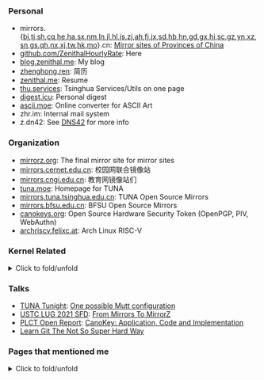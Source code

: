 <!--
<a href="https://github.com/Harry-Chen">
  <img align="center" alt="GitHub Stats" src="https://github-readme-stats.vercel.app/api?username=ZenithalHourlyRate&show_icons=true&include_all_commits=true" />
</a>
-->

### Personal

* mirrors.{[bj](https://mirrors.bj.cn),[tj](https://mirrors.tj.cn),[sh](https://mirrors.sh.cn),[cq](https://mirrors.cq.cn),[he](https://mirrors.he.cn),[ha](https://mirrors.ha.cn),[sx](https://mirrors.sx.cn),[nm](https://mirrors.nm.cn),[ln](https://mirrors.ln.cn),[jl](https://mirrors.jl.cn),[hl](https://mirrors.hl.cn),[js](https://mirrors.js.cn),[zj](https://mirrors.zj.cn),[ah](https://mirrors.ah.cn),[fj](https://mirrors.fj.cn),[jx](https://mirrors.jx.cn),[sd](https://mirrors.sd.cn),[hb](https://mirrors.hb.cn),[hn](https://mirrors.hn.cn),[gd](https://mirrors.gd.cn),[gx](https://mirrors.gx.cn),[hi](https://mirrors.hi.cn),[sc](https://mirrors.sc.cn),[gz](https://mirrors.gz.cn),[yn](https://mirrors.yn.cn),[xz](https://mirrors.xz.cn),[sn](https://mirrors.sn.cn),[gs](https://mirrors.gs.cn),[qh](https://mirrors.qh.cn),[nx](https://mirrors.nx.cn),[xj](https://mirrors.xj.cn),[tw](https://mirrors.tw.cn),[hk](https://mirrors.hk.cn),[mo](https://mirrors.mo.cn)}.cn: [Mirror sites of Provinces of China](https://github.com/ZenithalHourlyRate/mirrors.cn)
* [github.com/ZenithalHourlyRate](https://github.com/ZenithalHourlyRate): Here
* [blog.zenithal.me](https://blog.zenithal.me): My blog
* [zhenghong.ren](https://zhenghong.ren): 简历
* [zenithal.me](https://zenithal.me): Resume
* [thu.services](https://thu.services): Tsinghua Services/Utils on one page
* [digest.icu](https://digest.icu): Personal digest
* [ascii.moe](https://ascii.moe): Online converter for ASCII Art
* zhr.im: Internal mail system
* z.dn42: See [DNS42](https://github.com/ZenithalHourlyRate/dns42) for more info
<!--* [acc.ist](https://acc.ist)-->

### Organization

* [mirrorz.org](https://mirrorz.org): The final mirror site for mirror sites
* [mirrors.cernet.edu.cn](https://mirrors.cernet.edu.cn): 校园网联合镜像站
* [mirrors.cngi.edu.cn](https://mirrors.cngi.edu.cn): 教育网镜像站们
* [tuna.moe](https://tuna.moe): Homepage for TUNA
* [mirrors.tuna.tsinghua.edu.cn](https://mirrors.tuna.tsinghua.edu.cn): TUNA Open Source Mirrors
* [mirrors.bfsu.edu.cn](https://mirrors.bfsu.edu.cn): BFSU Open Source Mirrors
* [canokeys.org](https://canokeys.org): Open Source Hardware Security Token (OpenPGP, PIV, WebAuthn)
* [archriscv.felixc.at](https://archriscv.felixc.at): Arch Linux RISC-V
<!-- * [group.iiis.tsinghua.edu.cn/~stu/seminar/](https://group.iiis.tsinghua.edu.cn/~stu/seminar/): Yao Class Seminar -->

### Kernel Related
<details>
<summary>Click to fold/unfold</summary>

#### Kernel Commits that I authored

* [docs: usbip: Fix major fields and descriptions in protocol](https://github.com/torvalds/linux/commit/17af793217a68ce344c46e1f96c86587011d6785)
* [usbip: tools: add options and examples in man page related to device mode](https://github.com/torvalds/linux/commit/b737eecd4a8a62c7e479b2c7d2d1a1319343c72b)
* [usbip: tools: add usage of device mode in usbip\_list.c](https://github.com/torvalds/linux/commit/a58977b2f831e931b3f9268e3051c875ec00f800)

#### Kernel Commits that related to me

* [ipv6: report errors for iftoken via netlink extack](https://github.com/torvalds/linux/commit/3583a4e8d77d44697a21437227dd53fc6e7b2cb5)

#### Git Commits that related to me

* [git-apply: skip threeway in add / rename cases](https://github.com/git/git/commit/34d607032c0db6a6c68754e7a339c3caf08d6a79)

<!--

#### Kernel Contributors that I know

* @icenowy
* @ShankerWangMiao
* @septs
* @sztsian
* @t123yh
* @twd2
* @FantasqueX
* @981213

#### Kernel Contributors that I find interesting

* Jia-Ju Bai
* tangzhenhao <tzh18@mails.tsinghua.edu.cn>

#### Kernel Fork Maintainer that I know

* @FireflyTang
* @icenowy
* @cyyself

-->

</details>

<!--

### Projects that I provided idea

* <https://github.com/SharzyL/yao-bridge>
* <https://github.com/SCP-2000/pam-oauth2>
* <https://github.com/lynzrand/nadir>
* <https://github.com/PhotonQuantum/stars>

-->

### Talks

* [TUNA Tunight](https://tuna.moe/event/2020/mutt/): [One possible Mutt configuration](https://github.com/ZenithalHourlyRate/muttrc)
* [USTC LUG 2021 SFD](https://lug.ustc.edu.cn/wiki/lug/events/sfd/#2021-%E5%B9%B4-sfd): [From Mirrors To MirrorZ](https://github.com/ZenithalHourlyRate/sfd)
* [PLCT Open Report](https://github.com/plctlab/PLCT-Open-Reports#20220112---canokey---%E9%83%91%E9%88%9C%E5%A3%AC): [CanoKey: Application, Code and Implementation](https://www.bilibili.com/video/BV1BF411v7qt)
* [Learn Git The Not So Super Hard Way](https://github.com/ZenithalHourlyRate/learn-git-the-not-so-super-hard-way)

### Pages that mentioned me
<details>
<summary>Click to fold/unfold</summary>

* [20180810|清华录取生郑鈜壬： 效率刷题 组团学习](http://www.21ytv.com/folder36/folder38/2018-08-10/127148.html)
* [20190226|写作课的“黄埔一期”](https://mp.weixin.qq.com/s/DGX_xYh_vaOJ5LBl-bgp0A)、[20190227|从巴金到爱因斯坦：八字班的第一次写作课](https://www.sohu.com/a/298012077_397252)（最全的一份）
* [20190326|光明日报|小小写作课，如何生发大能量](https://epaper.gmw.cn/gmrb/html/2019-03/26/nw.D110000gmrb_20190326_4-08.htm) 以及 [20190326|清华大学官网](https://www.tsinghua.edu.cn/info/1182/49704.htm)
* [20190326|中国教育报|清华大学官网|从容地拓展 优雅地打磨——揭秘清华大学写作课“黄埔一期”](https://www.tsinghua.edu.cn/info/1182/49717.htm) 以及[20190502|清华大学微信公众号|清华写作课：从容地拓展，优雅地打磨](https://mp.weixin.qq.com/s/ED7oyVUS0fze7PAX9osfzg)，两者内容有差别；后者含有报纸报道情况。
* [20190410|教学教务参考|北京林业大学教务处主办](http://jwc.bjfu.edu.cn/docs/20190411142522366527.pdf)，真是奇妙，这样和别的 edu.cn 有了联系
* [20190319|茶园官网|论道人工智能，助力实体经济 ——张熠天博士为姚班学子带来立志讲座第一讲](https://iiis.tsinghua.edu.cn/show-7959-1.html)
* [20191112|2019高教社杯全国大学生数学建模竞赛获奖名单](http://www.mcm.edu.cn/upload_cn/node/552/PxlccSn08fa45acf2cdaa7cf638f088efb289ee3.pdf)，又是一个 edu.cn
* [20200930|20190930照片|知乎|如何评价清华大学学堂路一学生边骑车边操作笔记本电脑？](https://www.zhihu.com/question/423521280/answer/1500832620)
* [基于IPv6自组织网络的科学计算网格研究（2020-2021学年）](https://hep.tsinghua.edu.cn/~orv/teaching.html)
* [20210522|中科院物理所公众日|入镜](https://www.bilibili.com/video/BV1Cq4y1j7WQ)
* [20211001|中科院软件所PLCT开源进展·第26期|Firefox On Arch Linux RISC-V](https://zhuanlan.zhihu.com/p/416171522)
* [20211216|RocketChip-IBUF架构初探](https://www.bilibili.com/video/BV1nL411j7wC)
* [20220202|探究指令集设计：以RVK为例](https://www.bilibili.com/video/BV1vZ4y1Z7Y7)
* [20220328|lazyparser/weloveinterns/outstanding-interns/Senior Interns](https://github.com/lazyparser/weloveinterns/blob/master/outstanding-interns.md#list-of-senior-interns)

#### Reporting Alumni of IIIS

* [20190516|茶园人物 | 吴越：从计科到商科的转换之路](https://iiis.tsinghua.edu.cn/index.php?v=show&cid=661&id=8072)
* [20190806|茶园人物 | 陈立杰：关于Paper，这是个好问题！](https://mp.weixin.qq.com/s/nZ2nvIgoDkfSdlDtwDBAOg)
* [20210402|第三期《从茶园走向世界》之李成涛 —— 用科技改变世界是一件浪漫的事情](https://iiis.tsinghua.edu.cn/show-9264-1.html)
* [20210412|第四期《从茶园走向世界》之龙凡 —— 乐观洒脱，活出别样人生](https://iiis.tsinghua.edu.cn/show-9266-1.html)
* [20210422|第五期《从茶园走向世界》之马腾宇——十年磨一剑，遥摘万里星](https://iiis.tsinghua.edu.cn/show-9267-1.html)
* [20210521|第七期《从茶园走向世界》之楼天城——兴趣是个多臂老虎机](https://iiis.tsinghua.edu.cn/show-9270-1.html)
* [20210719|第十期《从茶园走向世界》之胡渊鸣——图写太极，编译世界](https://iiis.tsinghua.edu.cn/show-9335-1.html)

<!--
#### Academic

* [ORCID](https://orcid.org/0000-0001-5194-9601)
* [dblp](https://dblp.org/pid/286/1939.html)
* [ACM](https://dl.acm.org/profile/99659679839)

#### Blogs

* [洗衣机状态](https://zrt.io/2020/08/wash/)
* [派的朋友们](https://nya.rs/posts/friends/)
* [YubiKey 5 NFC 开箱](https://awsl.blog/2021/yubikey)
* [公告一则（人工置顶）](https://blog.lhp-pku.top/2021/11/08/%E5%85%AC%E5%91%8A/)

#### Popular messages

* [DNS666事关全國數萬名網友的牛子](https://github.com/tuna/collection/issues/190)
* [关于移除 AUR 镜像的通知](https://mirrors.tuna.tsinghua.edu.cn/news/remove-aur/)
-->

</details>
